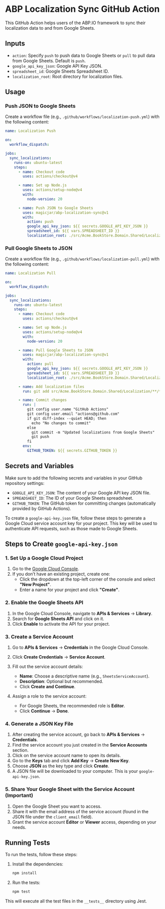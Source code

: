 # ABP Localization Sync GitHub Action

This GitHub Action helps users of the ABP.IO framework to sync their localization data to and from Google Sheets.

## Inputs

- `action`: Specify `push` to push data to Google Sheets or `pull` to pull data from Google Sheets. Default is `push`.
- `google_api_key_json`: Google API Key JSON.
- `spreadsheet_id`: Google Sheets Spreadsheet ID.
- `localization_root`: Root directory for localization files.

## Usage

### Push JSON to Google Sheets

Create a workflow file (e.g., `.github/workflows/localization-push.yml`) with the following content:

```yaml
name: Localization Push

on:
  workflow_dispatch:

jobs:
  sync_localizations:
    runs-on: ubuntu-latest
    steps:
      - name: Checkout code
        uses: actions/checkout@v4

      - name: Set up Node.js
        uses: actions/setup-node@v4
        with:
          node-version: 20

      - name: Push JSON to Google Sheets
        uses: magicjar/abp-localization-sync@v1
        with:
          action: push
          google_api_key_json: ${{ secrets.GOOGLE_API_KEY_JSON }}
          spreadsheet_id: ${{ vars.SPREADSHEET_ID }}
          localization_root: ./src/Acme.BookStore.Domain.Shared/Localization
```

### Pull Google Sheets to JSON

Create a workflow file (e.g., `.github/workflows/localization-pull.yml`) with the following content:

```yaml
name: Localization Pull

on:
  workflow_dispatch:

jobs:
  sync_localizations:
    runs-on: ubuntu-latest
    steps:
      - name: Checkout code
        uses: actions/checkout@v4

      - name: Set up Node.js
        uses: actions/setup-node@v4
        with:
          node-version: 20

      - name: Pull Google Sheets to JSON
        uses: magicjar/abp-localization-sync@v1
        with:
          action: pull
          google_api_key_json: ${{ secrets.GOOGLE_API_KEY_JSON }}
          spreadsheet_id: ${{ vars.SPREADSHEET_ID }}
          localization_root: ./src/Acme.BookStore.Domain.Shared/Localization

      - name: Add localization files
        run: git add src/Acme.BookStore.Domain.Shared/Localization/**/*.json

      - name: Commit changes
        run: |
          git config user.name "GitHub Actions"
          git config user.email "actions@github.com"
          if git diff-index --quiet HEAD; then
            echo "No changes to commit"
          else
            git commit -m "Updated localizations from Google Sheets"
            git push
          fi
        env:
          GITHUB_TOKEN: ${{ secrets.GITHUB_TOKEN }}
```

## Secrets and Variables

Make sure to add the following secrets and variables in your GitHub repository settings:

- `GOOGLE_API_KEY_JSON`: The content of your Google API key JSON file.
- `SPREADSHEET_ID`: The ID of your Google Sheets spreadsheet.
- `GITHUB_TOKEN`: The GitHub token for committing changes (automatically provided by GitHub Actions).

To create a `google-api-key.json` file, follow these steps to generate a Google Cloud service account key for your project. This key will be used to authenticate API requests, such as those made to Google Sheets.


## Steps to Create `google-api-key.json`

### 1. Set Up a Google Cloud Project
1. Go to the [Google Cloud Console](https://console.cloud.google.com/).
2. If you don’t have an existing project, create one:
   - Click the dropdown at the top-left corner of the console and select **"New Project"**.
   - Enter a name for your project and click **"Create"**.

### 2. Enable the Google Sheets API
1. In the Google Cloud Console, navigate to **APIs & Services** → **Library**.
2. Search for **Google Sheets API** and click on it.
3. Click **Enable** to activate the API for your project.

### 3. Create a Service Account
1. Go to **APIs & Services** → **Credentials** in the Google Cloud Console.
2. Click **Create Credentials** → **Service Account**.
3. Fill out the service account details:
   - **Name**: Choose a descriptive name (e.g., `SheetsServiceAccount`).
   - **Description**: Optional but recommended.
   - Click **Create and Continue**.

4. Assign a role to the service account:
   - For Google Sheets, the recommended role is **Editor**.
   - Click **Continue** → **Done**.

### 4. Generate a JSON Key File
1. After creating the service account, go back to **APIs & Services** → **Credentials**.
2. Find the service account you just created in the **Service Accounts** section.
3. Click on the service account name to open its details.
4. Go to the **Keys** tab and click **Add Key** → **Create New Key**.
5. Choose **JSON** as the key type and click **Create**.
6. A JSON file will be downloaded to your computer. This is your `google-api-key.json`.

### 5. Share Your Google Sheet with the Service Account **(Important)**
1. Open the Google Sheet you want to access.
2. Share it with the email address of the service account (found in the JSON file under the `client_email` field).
3. Grant the service account **Editor** or **Viewer** access, depending on your needs.

## Running Tests

To run the tests, follow these steps:

1. Install the dependencies:
   ```sh
   npm install
   ```

2. Run the tests:
   ```sh
   npm test
   ```

This will execute all the test files in the `__tests__` directory using Jest.
